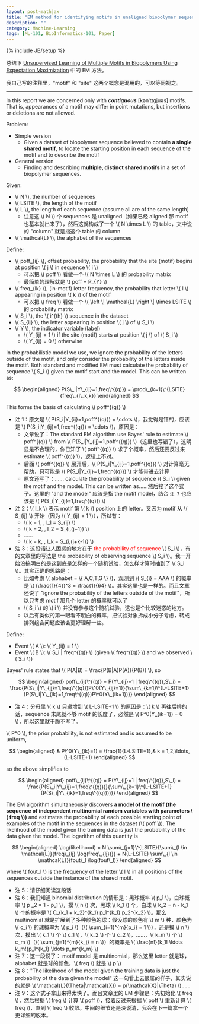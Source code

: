 ```yaml
---
layout: post-mathjax
title: "EM method for identifying motifs in unaligned biopolymer sequences"
description: ""
category: Machine-Learning
tags: [ML-101, BioInformatics-101, Paper]
---
```

{% include JB/setup %}

总结下 [Unsupervised Learning of Multiple Motifs in Biopolymers Using Expectation Maximization](http://link.springer.com/article/10.1007%2FBF00993379) 中的 EM 方法。

我自己写的注释里，"motif" 和 "site" 这两个概念是混用的，可以等同视之。

-----

In this report we are concerned only with _**contiguous**_ [kənˈtɪgjuəs] motifs. That is, appearances of a motif may differ in point mutations, but insertions or deletions are not allowed. 

Problem:

* Simple version
	* Given a dataset of biopolymer sequence believed to contain **a single shared motif**, to locate the starting position in each sequence of the motif and to describe the motif
* General version
	* Finding and describing **multiple, distinct shared motifs** in a set of biopolymer sequences.

Given:

* \\( N \\), the number of sequences
* \\( LSITE \\), the length of the motif
* \\( L \\), the length of each sequence (assume all are of the same length)
	* 注意这 \\( N \\) 个 sequences 是 unaligned（如果已经 aligned 那 motif 也基本就出来了），然后这就构成了一个 \\( N \times L \\) 的 table，文中说的 "column" 就是指这个 table 的 column
* \\( \mathcal{L} \\), the alphabet of the sequences

Define:

* \\( poff\_{ij} \\), offset probability, the probability that the site (motif) begins at position \\( j \\) in sequence \\( i \\)
	* 可以把 \\( poff \\) 看做一个 \\( N \times L \\) 的 probability matrix
	* 最简单的理解就是 \\( poff = P\_{Y} \\)
* \\( freq\_{lk} \\), (in-motif) letter frequency, the probability that letter \\( l \\) appearing in position \\( k \\) of the motif
	* 可以把 \\( freq \\) 看做一个 \\( \left \\| \mathcal{L} \right \\| \times LSITE \\) 的 probability matrix
* \\( S\_i \\), the \\( i\^{th} \\) sequence in the dataset
* \\( S\_{ij} \\), the letter appearing in position \\( j \\) of \\( S\_i \\)
* \\( Y \\), the indicator variable (label)
	* \\( Y\_{ij} = 1 \\) if the site (motif) starts at position \\( j \\) of \\( S\_i \\)
	* \\( Y\_{ij} = 0 \\) otherwise
	
In the probabilistic model we use, we ignore the probability of the letters outside of the motif, and only consider the probability of the letters inside the motif. Both standard and modified EM must calculate the probability of sequence \\( S\_i \\) given the motif start and the model. This can be written as:

$$
\begin{aligned}
	P(S\_i|Y\_{ij}=1,freq\^{(q)}) = \prod\_{k=1}\^{LSITE}{freq\_{l\_k,k}} 
\end{aligned}
$$

This forms the basis of calculating \\( poff\^{(q)} \\)

* 注 1：原文是 \\( P(S\_i|Y\_{ij}=1,poff\^{(q)}) = \cdots \\)，我觉得是错的，应该是 \\( P(S\_i|Y\_{ij}=1,freq\^{(q)}) = \cdots \\)，原因是：
	* 文章说了：The standard EM algorithm use Bayes' rule to estimate \\( poff\^{(q)} \\) from \\( P(S\_i|Y\_{ij}=1,poff\^{(q)}) \\)（这里也写错了），这明显是不合理的，你已知了 \\( poff\^{(q)} \\) 求了个概率，然后还要反过来 estimate \\( poff\^{(q)} \\)，逻辑上不对。
	* 后面 \\( poff\^{(q)} \\) 展开后，\\( P(S\_i|Y\_{ij}=1,poff\^{(q)}) \\) 对计算毫无帮助，只可能是 \\( P(S\_i|Y\_{ij}=1,freq\^{(q)}) \\) 才能带进去计算
	* 原文还写了：…… calculate the probability of sequence \\( S\_i \\) given the motif and the model. This can be written as……然后接了这个式子。这里的 "and the model" 应该是指 the motif model，结合 `注 7` 也应该是 \\( P(S\_i|Y\_{ij}=1,freq\^{(q)}) \\)
* 注 2：\\( l\_k \\) 表示 motif 第 \\( k \\) position 上的 letter。又因为 motif 从 \\( S\_{ij} \\) 开始（因为 \\( Y\_{ij} = 1 \\)），所以有：
	* \\( k = 1, \, l\_1 = S\_{ij} \\)
	* \\( k = 2, \, l\_2 = S\_{i,(j+1)} \\)
	* ......
	* \\( k = k, \, l\_k = S\_{i,(j+k-1)} \\)
* 注 3：这段话让人困惑的地方在于 <font color="red">the probability of sequence</font> \\( S\_i \\)，有的文章里的写法是 the probability of observing sequence \\( S\_i \\)。我一开始没搞明白的是这到底是怎样的一个随机试验，怎么样才算时抽到了 \\( S\_i \\)。其实正确的思路是：
	* 比如考虑 \\( alphabet = \\{ A,C,T,G \\} \\)，观测到 \\( S\_{i} = AAA \\) 的概率是 \\( (\frac{1}{4})\^3 = \frac{1}{64} \\)。其实这里也是一样的。而且文章还说了 "ignore the probability of the letters outside of the motif"，所以只考虑 motif 那几个 letter 的概率就可以了
	* \\( S\_i \\) 的 \\( i \\) 并没有参与这个随机试验，这也是个比较迷惑的地方。
	* 以后有类似的第一眼看不明白的概率，把试验对象拆成小分子考虑，转成排列组合问题应该会更好理解一些。
	
Define:

* Event \\( A \\): \\( Y\_{ij} = 1 \\)
* Event \\( B \\): \\( S\_i | freq\^{(q)} \\) (given \\( freq\^{(q)} \\) and we observed \\( S\_i \\))

Bayes' rule states that \\( P(A|B) = \frac{P(B|A)P(A)}{P(B)} \\), so 

$$
\begin{aligned}
	poff\_{ij}\^{(q)} = P(Y\_{ij}=1 | freq\^{(q)},S\_i) = \frac{P(S\_i|Y\_{ij}=1,freq\^{(q)})P\^0(Y\_{ij}=1)}{\sum\_{k=1}\^{L-LSITE+1}{P(S\_i|Y\_{ik}=1,freq\^{(q)})P\^0(Y\_{ik=1})}}
\end{aligned}
$$

* 注 4：分母里 \\( k \\) 只递增到 \\( L-LSITE+1 \\) 的原因是：\\( k \\) 再往后排的话，sequence 末尾就不够 motif 的长度了，必然是 \\( P\^0(Y\_{ik=1}) = 0 \\)，所以这里就干脆不写了。

\\( P\^0 \\), the prior probability, is not estimated and is assumed to be uniform,

$$
\begin{aligned}
	& P\^0(Y\_{ik}=1) = \frac{1}{L-LSITE+1},& k = 1,2,\ldots,(L-LSITE+1)
\end{aligned}
$$

so the above simplifies to 

$$
\begin{aligned}
	poff\_{ij}\^{(q)} = P(Y\_{ij}=1 | freq\^{(q)},S\_i) = \frac{P(S\_i|Y\_{ij}=1,freq\^{(q)})}{\sum\_{k=1}\^{L-LSITE+1}{P(S\_i|Y\_{ik}=1,freq\^{(q)}))}}
\end{aligned}
$$

The EM algorithm simultaneously discovers **a model of the motif (the sequence of independent multinomial random variables with parameters \\( freq \\))** and estimates the probability of each possible starting point of examples of the motif in the sequences in the dataset (\\( poff \\)). The likelihood of the model given the training data is just the probability of the data given the model. The logarithm of this quantity is 

$$
\begin{aligned}
	\log(likelihood) = N \sum\_{j=1}\^{LSITE}{\sum\_{l \in \mathcal{L}}{freq\_{lj} \log(freq\_{lj})}} + N(L-LSITE) \sum\_{l \in \mathcal{L}}{fout\_l \log(fout\_l)}
\end{aligned}
$$

where \\( fout\_l \\) is the frequency of the letter \\( l \\) in all positions of the sequences outside the instance of the shared motif.

* 注 5：请仔细阅读这段话
* 注 6：我们知道 binomial distribution 的情形是：黑球概率 \\( p\_1 \\)，白球概率 \\( p \_2 = 1 - p\_1 \\)，摸 \\( n \\) 次，黑球 \\( k_1 \\) 个，白球 \\( k_2 = n - k\_1 \\) 个的概率是 \\( C\_{k\_1 + k\_2}\^{k\_1} p\_1\^{k\_1} p\_2\^{k\_2} \\)。那么 multinomial 就是扩展到了多种颜色的球：假设球的颜色有 \\( m \\) 种，颜色为 \\( c\_i \\) 的球概率为 \\( p\_i \\)（\\( \sum\_{i=1}\^{m}{p\_i} = 1 \\)），还是摸 \\( n \\) 次，摸出 \\( k\_1 \\) 个 \\( c\_1 \\)，\\( k\_2 \\) 个 \\( c\_2 \\)，……，\\( k\_m \\) 个 \\( c\_m \\)（\\( \sum\_{j=1}\^{m}{k\_j} = n \\)）的概率是 \\( \frac{n!}{k\_1! \ldots k\_m!}p\_1\^{k\_1} \ldots p\_m\^{k\_m} \\) 
* 注 7：这一段说了： motif model 是 multinomial，那么这里 letter 就是球，alphabet 就是球的颜色，\\( freq \\) 就是 \\( p \\)
* 注 8："The likelihood of the model given the training data is just the probability of the data given the model" 这一句看上去很屌的样子，其实说的就是 \\( \mathcal{L}(\Theta|\mathcal{X}) = p(\mathcal{X}|\Theta) \\)……
* 注 9：这个式子拿出来得太快了。而且文章里的 EM 步骤是：先初始化 \\( freq \\)，然后根据 \\( freq \\) 计算 \\( poff \\)，接着反过来根据 \\( poff \\) 重新计算 \\( freq \\)，直到 \\( freq \\) 收敛。中间的细节还是没说清，我会在下一篇拿一个更详细的版本。